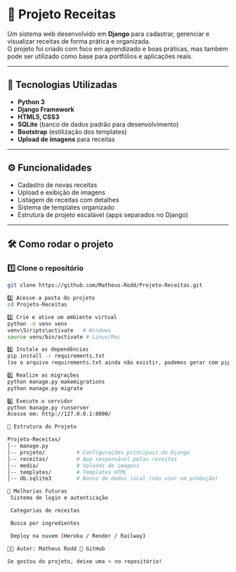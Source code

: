 # 🍴 Projeto Receitas

Um sistema web desenvolvido em **Django** para cadastrar, gerenciar e visualizar receitas de forma prática e organizada.  
O projeto foi criado com foco em aprendizado e boas práticas, mas também pode ser utilizado como base para portfólios e aplicações reais.

---

## 🚀 Tecnologias Utilizadas
- **Python 3**
- **Django Framework**
- **HTML5, CSS3**
- **SQLite** (banco de dados padrão para desenvolvimento)
- **Bootstrap** (estilização dos templates)
- **Upload de imagens** para receitas

---

## ⚙️ Funcionalidades
- Cadastro de novas receitas
- Upload e exibição de imagens
- Listagem de receitas com detalhes
- Sistema de templates organizado
- Estrutura de projeto escalável (apps separados no Django)

---

## 🛠️ Como rodar o projeto

### 1️⃣ Clone o repositório
```bash
git clone https://github.com/Matheus-Rodd/Projeto-Receitas.git

2️⃣ Acesse a pasta do projeto
cd Projeto-Receitas

3️⃣ Crie e ative um ambiente virtual
python -m venv venv
venv\Scripts\activate   # Windows
source venv/bin/activate # Linux/Mac

4️⃣ Instale as dependências
pip install -r requirements.txt
(se o arquivo requirements.txt ainda não existir, podemos gerar com pip freeze > requirements.txt)

5️⃣ Realize as migrações
python manage.py makemigrations
python manage.py migrate

6️⃣ Execute o servidor
python manage.py runserver
Acesse em: http://127.0.0.1:8000/

📂 Estrutura do Projeto

Projeto-Receitas/
│-- manage.py
│-- projeto/          # Configurações principais do Django
│-- receitas/         # App responsável pelas receitas
│-- media/            # Uploads de imagens
│-- templates/        # Templates HTML
│-- db.sqlite3        # Banco de dados local (não usar em produção)

🚧 Melhorias Futuras
 Sistema de login e autenticação

 Categorias de receitas

 Busca por ingredientes

 Deploy na nuvem (Heroku / Render / Railway)

👨‍💻 Autor: Matheus Rodd 📌 GitHub

Se gostou do projeto, deixe uma ⭐ no repositório!
